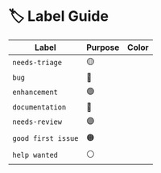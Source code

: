 # 🏷️ Label Guide

| Label | Purpose | Color |
|--------|----------|--------|
| `needs-triage` |  🟡 |
| `bug` |  🔴 |
| `enhancement` |  🟢 |
| `documentation` |  🔵 |
| `needs-review` | 🟣 |
| `good first issue` | 🟠 |
| `help wanted` | ⚪ |
